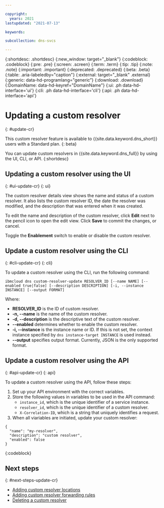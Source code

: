 ```yaml
---

copyright:
  years: 2021
lastupdated: "2021-07-13"

keywords:

subcollection: dns-svcs

---
```


{:shortdesc: .shortdesc}
{:new_window: target="_blank"} 
{:codeblock: .codeblock}
{:pre: .pre}
{:screen: .screen}
{:term: .term}
{:tip: .tip}
{:note: .note}
{:important: .important}
{:deprecated: .deprecated}
{:beta: .beta}
{:table: .aria-labeledby="caption"}
{:external: target="_blank" .external}
{:generic: data-hd-programlang="generic”}
{:download: .download}
{:DomainName: data-hd-keyref="DomainName"}
{:ui: .ph data-hd-interface='ui'}
{:cli: .ph data-hd-interface='cli'}
{:api: .ph data-hd-interface='api'}

# Updating a custom resolver
{: #update-cr}

This custom resolver feature is available to {{site.data.keyword.dns_short}} users with a Standard plan. 
{: beta}

You can update custom resolvers in {{site.data.keyword.dns_full}} by using the UI, CLI, or API. 
{:shortdesc}

## Updating a custom resolver using the UI
{: #ui-update-cr}
{: ui}

The custom resolver details view shows the name and status of a custom resolver. It also lists the custom resolver ID, the date the resolver was modified, and the description that was entered when it was created. 

To edit the name and description of the custom resolver, click **Edit** next to the pencil icon to open the edit view. Click **Save** to commit the changes, or cancel.

Toggle the **Enablement** switch to enable or disable the custom resolver.

## Update a custom resolver using the CLI
{: #cli-update-cr}
{: cli}

To update a custom resolver using the CLI, run the following command:

`ibmcloud dns custom-resolver-update RESOLVER_ID [--name NAME] [--enabled true|false] [--description DESCRIPTION] [-i, --instance INSTANCE] [--output FORMAT]`

Where:
 
 - **RESOLVER_ID** is the ID of custom resolver.
 - **-n, --name** is the name of the custom resolver.
 - **-d, --description** is the descriptive text of the custom resolver.
 - **--enabled** determines whether to enable the custom resolver.
 - **-i, --instance** is the instance name or ID. If this is not set, the context instance specified by `dns instance-target INSTANCE` is used instead.
 - **--output** specifies output format. Currently, JSON is the only supported format.

## Update a custom resolver using the API
{: #api-update-cr}
{: api}

To update a custom resolver using the API, follow these steps:

1. Set up your API environment with the correct variables.
1. Store the following values in variables to be used in the API command:
   * `instance_id`, which is the unique identifier of a service instance.
   * `resolver_id`, which is the unique identifier of a custom resolver.
   * `X-Correlation-ID`, which is a string that uniquely identifies a request.
1. When all viariables are initiated, update your custom resolver:

```
{
  "name": "my-resolver",
  "description": "custom resolver",
  "enabled": false
}
```
{:codeblock}


## Next steps
{: #next-steps-update-cr}

* [Adding custom resolver locations](/docs/dns-svcs?topic=dns-svcs-cr-res-loc-add)
* [Adding custom resolver forwarding rules](/docs/dns-svcs?topic=dns-svcs-cr-fwd-rules-add)
* [Deleting a custom resolver](/docs/dns-svcs?topic=dns-svcs-cr-delete)
